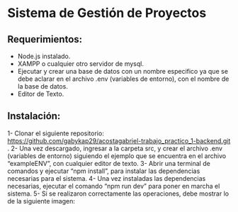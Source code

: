 # Sistema de Gestión de Proyectos

## Requerimientos:
-	Node.js instalado.
-	XAMPP o cualquier otro servidor de mysql.
-	Ejecutar y crear una base de datos con un nombre especifico ya que se debe aclarar en el archivo .env (variables de entorno), con el nombre de la base de datos.
-	Editor de Texto.
## Instalación:
1-	Clonar el siguiente repositorio: https://github.com/gabykap29/acostagabriel-trabajo_practico_1-backend.git .
2-	Una vez descargado, ingresar a la carpeta src, y crear el archivo .env (variables de entorno) siguiendo el ejemplo que se encuentra en el archivo “exampleENV”, con cualquier editor de texto.
3-	Abrir una terminal de comandos y ejecutar “npm install”, para instalar las dependencias necesarias para el sistema.
4-	Una vez instaladas las dependencias necesarias, ejecutar el comando “npm run dev” para poner en marcha el sistema.
5-	Si se realizaron correctamente las operaciones, debe mostrar lo de la siguiente imagen: 
 
